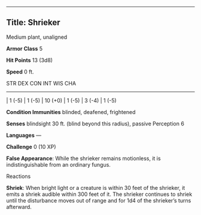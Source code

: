 -------------------------
Title: Shrieker
-------------------------


Medium plant, unaligned

**Armor Class** 5

**Hit Points** 13 (3d8)

**Speed** 0 ft.

  STR      DEX      CON       INT      WIS      CHA
  -------- -------- --------- -------- -------- --------
  | 1 (-5)   | 1 (-5)   | 10 (+0)   | 1 (-5)   | 3 (-4)   | 1 (-5)

**Condition Immunities** blinded, deafened, frightened

**Senses** blindsight 30 ft. (blind beyond this radius), passive
Perception 6

**Languages** —

**Challenge** 0 (10 XP)


**False Appearance**: While the shrieker remains motionless, it is
    indistinguishable from an ordinary fungus.


Reactions

**Shriek**: When bright light or a creature is within 30 feet of the
    shrieker, it emits a shriek audible within 300 feet of it. The
    shrieker continues to shriek until the disturbance moves out of
    range and for 1d4 of the shrieker’s turns afterward.

